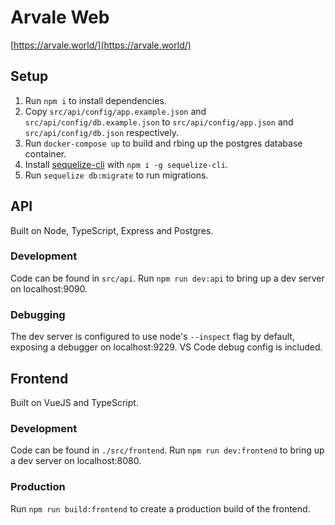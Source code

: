 # Arvale Web

[https://arvale.world/](https://arvale.world/)

## Setup

1) Run `npm i` to install dependencies.
2) Copy `src/api/config/app.example.json` and `src/api/config/db.example.json` to `src/api/config/app.json` and `src/api/config/db.json` respectively.
3) Run `docker-compose up` to build and rbing up the postgres database container.
4) Install [sequelize-cli](https://github.com/sequelize/cli) with `npm i -g sequelize-cli`.
5) Run `sequelize db:migrate` to run migrations.

## API

Built on Node, TypeScript, Express and Postgres.

### Development

Code can be found in `src/api`. Run `npm run dev:api` to bring up a dev server on localhost:9090.

### Debugging

The dev server is configured to use node's `--inspect` flag by default, exposing a debugger on localhost:9229. VS Code debug config is included.

## Frontend

Built on VueJS and TypeScript.

### Development

Code can be found in `./src/frontend`. Run `npm run dev:frontend` to bring up a dev server on localhost:8080.

### Production

Run `npm run build:frontend` to create a production build of the frontend.
